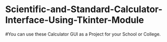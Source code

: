 # Scientific-and-Standard-Calculator-Interface-Using-Tkinter-Module
#You can use these Calculator GUI as a Project for your School or College.

